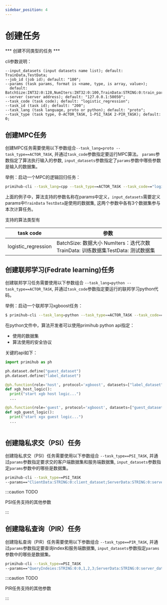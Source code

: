 ```yaml
---
sidebar_position: 4
---
```

# 创建任务

*** 创建不同类型的任务 ***

cli参数说明：

```
--input_datasets (input datasets name list); default: TrainData,TestData;
--job_id (job id); default: "100";
--params (task params, format is <name, type, is array, value>);
  default: BatchSize:INT32:0:128,NumIters:INT32:0:100,TrainData:STRING:0:train_party_0;train_party_1;train_party_2,TestData:STRING:0:test_party_0;test_party_1;test_party_2;
--server (server address); default: "127.0.0.1:50050";
--task_code (task code); default: "logistic_regression";
--task_id (task id); default: "200";
--task_lang (task language, proto or python); default: "proto";
--task_type (task type, 0-ACTOR_TASK, 1-PSI_TASK 2-PIR_TASK); default: 0;

```

## 创建MPC任务
创建MPC任务需要使用以下参数组合`--task_lang=proto --task_type==ACTOR_TASK`, 并通过`task_code`参数指定要运行MPC算法。
`params`参数指定了算法执行输入的参数, `input_datasets`参数指定了`params`参数中哪些参数是输入的数据集。

举例：启动一个MPC的逻辑回归任务：

```bash
primihub-cli --task_lang=cpp --task_type==ACTOR_TASK --task_code=="logistic_regression" --params="BatchSize:INT32:0:128,NumIters:INT32:0:100,TrainData:STRING:0:train_party_0;train_party_1;train_party_2,TestData:STRING:0:test_party_0;test_party_1;test_party_2"
```

上面的例子中，算法支持的参数名称在params中定义，`input_datasets`需要定义params中`TrainData` `TestData`是使用的数据集, 这两个参数中各有3个数据集参与本次计算任务。

支持的算法类型有

| task code | 参数 |
| ---- | ---- |
|logistic_regression| BatchSize: 数据大小 NumIters：迭代次数 TrainData: 训练数据集TestData: 测试数据集|




## 创建联邦学习(Fedrate learning)任务

创建联邦学习任务需要使用以下参数组合 `--task_lang=python --task_type==ACTOR_TASK`, 并通过`task_code`参数指定要运行的联邦学习python代码。


举例：启动一个联邦学习xgboost任务：

```bash
$ primihub-cli --task_lang=python --task_type==ACTOR_TASK --task_code=="./python/primihub/examples/disxgb.py"
```

在python文件中，算法开发者可以使用primihub python api指定：
* 使用的数据集
* 算法使用的安全协议

关键的api如下：
```python
import primihub as ph

ph.dataset.define("guest_dataset")
ph.dataset.define("label_dataset")

@ph.function(role='host', protocol='xgboost', datasets=["label_dataset"])
def xgb_host_logic():
  print("start xgb host logic...")
  ...

@ph.function(role='guest', protocol='xgboost', datasets=["guest_dataset"])
def xgb_guest_logic():
  print("start xgx guest logic...")
  ...
  
```


## 创建隐私求交（PSI）任务

创建隐私求交（PSI）任务需要使用以下参数组合 `--task_type==PSI_TASK`, 并通过`params`参数指定要求交的客户端数据集和服务端数据集, `input_datasets`参数指定`params`参数中的哪些是数据集。

```bash
primihub-cli --task_type==PSI_TASK  
--params=="ClientData:STRING:0:client_dataset;ServerData:STRING:0:server_dataset" --input_datasets="ClientData,ServerData"
```

:::caution TODO

  PSI任务支持的其他参数

:::

## 创建隐私查询（PIR）任务

创建隐私查询（PIR）任务需要使用以下参数组合 `--task_type==PIR_TASK`, 并通过`params`参数指定要查询index和服务端数据集, `input_datasets`参数指定`params`参数中的哪些是数据集。

```bash
primihub-cli --task_type==PSI_TASK  
--params=="QueryIndeies:STRING:0:0,1,2,3;ServerData:STRING:0:server_dataset" --input_datasets="ServerData"
```
:::caution TODO

  PIR任务支持的其他参数

:::